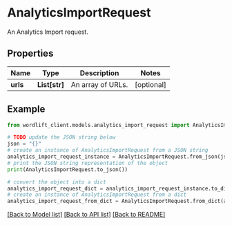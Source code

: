 # AnalyticsImportRequest

An Analytics Import request.

## Properties

Name | Type | Description | Notes
------------ | ------------- | ------------- | -------------
**urls** | **List[str]** | An array of URLs. | [optional] 

## Example

```python
from wordlift_client.models.analytics_import_request import AnalyticsImportRequest

# TODO update the JSON string below
json = "{}"
# create an instance of AnalyticsImportRequest from a JSON string
analytics_import_request_instance = AnalyticsImportRequest.from_json(json)
# print the JSON string representation of the object
print(AnalyticsImportRequest.to_json())

# convert the object into a dict
analytics_import_request_dict = analytics_import_request_instance.to_dict()
# create an instance of AnalyticsImportRequest from a dict
analytics_import_request_from_dict = AnalyticsImportRequest.from_dict(analytics_import_request_dict)
```
[[Back to Model list]](../README.md#documentation-for-models) [[Back to API list]](../README.md#documentation-for-api-endpoints) [[Back to README]](../README.md)


